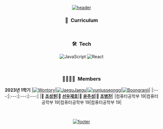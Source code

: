 <div align = "center">

[![header](https://capsule-render.vercel.app/api?type=waving&color=gradient&customColorList=12&animation=fadeIn&height=230&section=header&text=Re%+act&desc=경기대학교%20거북이%20학습그룹&fontSize=60&fontAlign=50&fontAlignY=33&descSize=20&descAlign=50&descAlignY=55)](https://github.com/KGU-React)

### 📝&nbsp; Curriculum

&nbsp;

### 🛠︎&nbsp; Tech
![JavaScript](https://img.shields.io/badge/JavaScript-F7DF1E.svg?logo=JavaScript&logoColor=black&style=flat)
![React](https://img.shields.io/badge/React-61DAFB.svg?logo=React&logoColor=black&style=flat)

&nbsp;

### 👨‍👩‍👧‍👦&nbsp; Members

**2023년 1학기**
|[![Wontory](https://avatars.githubusercontent.com/u/94912717)](http://github.com/wontory)|[![JaeguJaegu](https://avatars.githubusercontent.com/u/118053865)](http://github.com/SunwooJaeho)|[![yunjusseongg](https://avatars.githubusercontent.com/u/126853299)](http://github.com/yunjusseongg)|[![Boongranii](https://avatars.githubusercontent.com/u/102457140)](http://github.com/bbjbc)|
|:---:|:---:|:---:|:---:|
|**👑 [조성원](http://github.com/wontory)**|**💎 [선우재호](http://github.com/SunwooJaeho)**|**💎 [윤주성](http://github.com/yunjusseongg)**|**💎 [조병찬](http://github.com/bbjbc)**|
|컴퓨터공학부 19|컴퓨터공학부 19|컴퓨터공학부 19|컴퓨터공학부 19|

&nbsp;

[![footer](https://capsule-render.vercel.app/api?type=waving&color=gradient&customColorList=12&animation=fadeIn&section=footer)](https://github.com/KGU-CS-HOME)

</div>
